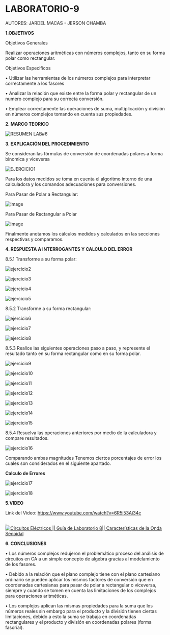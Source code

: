 # LABORATORIO-9
AUTORES: JARDEL MACAS - JERSON CHAMBA

**1.OBJETIVOS**

Objetivos Generales

Realizar operaciones aritméticas con números complejos, tanto en su forma polar como rectangular.

Objetivos Especificos

•	Utilizar las herramientas de los números complejos para interpretar correctamente a los fasores

•	Analizar la relación que existe entre la forma polar y rectangular de un numero complejo para su correcta conversión.

•	Emplear correctamente las operaciones de suma, multiplicación y división en números complejos tomando en cuenta sus propiedades.


**2. MARCO TEORICO**

![RESUMEN LAB#6](https://user-images.githubusercontent.com/84453441/133086392-5c0034ee-78d3-4391-82c1-66d6d761e318.png)

**3. EXPLICACIÓN DEL PROCEDIMIENTO**

Se consideran las fórmulas de conversión de coordenadas polares a forma binomica y viceversa

![EJERCICIO1](https://user-images.githubusercontent.com/84357979/133021744-ff3f7da1-8a6e-4e1a-8e67-ee10cc3f20e2.png)

Para los datos medidos se toma en cuenta el algoritmo interno de una calculadora y los comandos adecuaciones para conversiones.

Para Pasar de Polar a Rectangular:

![image](https://user-images.githubusercontent.com/84357979/133021759-d2a8ecc9-092c-4d59-adc2-50ba1c6d1fe8.png)

Para Pasar de Rectangular a Polar

![image](https://user-images.githubusercontent.com/84357979/133021768-986084c5-246e-4a51-893c-2288dd79ef9a.png)

Finalmente anotamos los cálculos medidos y calculados en las secciones respectivas y comparamos.

**4. RESPUESTA A INTERROGANTES Y CALCULO DEL ERROR**

8.5.1 Transforme a su forma polar:

![ejercicio2](https://user-images.githubusercontent.com/84357979/133021839-bcf4f0ac-dddc-408c-8c99-d56a96aee453.png)

![ejercicio3](https://user-images.githubusercontent.com/84357979/133021912-e51ddb3f-1bff-4675-a2b8-db01ec1ca464.png)

![ejercicio4](https://user-images.githubusercontent.com/84357979/133021965-d76d49f5-8156-44cd-89af-3062149187c6.png)

![ejercicio5](https://user-images.githubusercontent.com/84357979/133022011-688d3917-63f2-4437-b049-74309c814f36.png)

8.5.2 Transforme a su forma rectangular:

![ejercicio6](https://user-images.githubusercontent.com/84357979/133022094-fb38d666-fb87-464c-9da6-0709d2f7129d.png)

![ejercicio7](https://user-images.githubusercontent.com/84357979/133022139-04f96b2e-f93d-4c8c-a65b-ab916197f57e.png)

![ejercicio8](https://user-images.githubusercontent.com/84357979/133022185-2e3543be-ceb9-4a7d-882c-69879a5b2fc7.png)

8.5.3 Realice las siguientes operaciones paso a paso, y represente el resultado tanto en su forma rectangular como en su forma polar.

![ejercicio9](https://user-images.githubusercontent.com/84357979/133022249-52cc3851-4870-4346-93f1-7ca5b58b736c.png)

![ejercicio10](https://user-images.githubusercontent.com/84357979/133022287-f922397f-438e-478f-90a4-88b8684aa1bf.png)

![ejercicio11](https://user-images.githubusercontent.com/84357979/133022354-a947bb85-96f8-4777-8406-af58742c926d.png)

![ejercicio12](https://user-images.githubusercontent.com/84357979/133022404-ae030c6b-4f22-43e9-abdb-b489e8a32c8b.png)

![ejercicio13](https://user-images.githubusercontent.com/84357979/133022559-99937510-d8e7-465d-9103-6508927c024e.png)

![ejercicio14](https://user-images.githubusercontent.com/84357979/133022759-bbb00374-5944-426c-b8bf-d511af3d76a6.png)

![ejercicio15](https://user-images.githubusercontent.com/84357979/133022809-d1209e89-de89-4a7a-a932-e2d0d8065d2b.png)

8.5.4 Resuelva las operaciones anteriores por medio de la calculadora y compare resultados.

![ejercicio16](https://user-images.githubusercontent.com/84357979/133022900-322ce22f-083b-4fc6-9ce4-e09ed6a77cf5.png)

Comparando ambas magnitudes Tenemos ciertos porcentajes de error los cuales son considerados en el siguiente apartado.

**Calculo de Errores**

![ejercicio17](https://user-images.githubusercontent.com/84357979/133022988-0c32db29-89e3-4ae2-95b0-5c81348d3fb5.png)

![ejercicio18](https://user-images.githubusercontent.com/84357979/133023018-8b2bd9b0-fcc7-43e4-b046-8b4c96942d20.png)

**5.VIDEO**

Link del Video: https://www.youtube.com/watch?v=6R5i53Ai34c

.[![Circuitos Eléctricos || Guía de Laboratorio 8|| Características de la Onda Senoidal](https://img.youtube.com/vi/6R5i53Ai34c/0.jpg)](https://youtu.be/6R5i53Ai34c)



**6. CONCLUSIONES**

•	Los números complejos redujeron el problemático proceso del análisis de circuitos en CA a un simple concepto de algebra gracias al modelamiento de los fasores.

•	Debido a la relación que el plano complejo tiene con el plano cartesiano ordinario se pueden aplicar los mismos factores de conversión que en coordenadas cartesianas para pasar de polar a rectangular o viceversa, siempre y cuando se tomen en cuenta las limitaciones de los complejos para operaciones aritméticas.

•	Los complejos aplican las mismas propiedades para la suma que los números reales sin embargo para el producto y la división tienen ciertas limitaciones, debido a esto la suma se trabaja en coordenadas rectangulares y el producto y división en coordenadas polares (forma fasorial).







